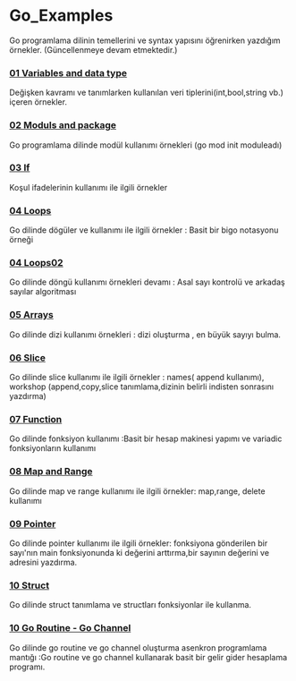 # Go_Examples
Go programlama dilinin temellerini ve syntax yapısını öğrenirken yazdığım örnekler. (Güncellenmeye devam etmektedir.)

### [01 Variables and data type](https://github.com/hamdihacihaliloglu/Go-Examples/tree/main/01_variables_and_data_type)
Değişken kavramı ve tanımlarken kullanılan veri tiplerini(int,bool,string vb.) içeren örnekler.

### [02 Moduls and package](https://github.com/hamdihacihaliloglu/Go-Examples/tree/main/02_moduls_and_package)
Go programlama dilinde modül kullanımı örnekleri 
(go mod init moduleadı)

### [03 If](https://github.com/hamdihacihaliloglu/Go-Examples/tree/main/03_if)
Koşul ifadelerinin kullanımı ile ilgili örnekler

### [04 Loops](https://github.com/hamdihacihaliloglu/Go-Examples/tree/main/04_Loops)
Go dilinde dögüler ve kullanımı ile ilgili örnekler : Basit bir bigo notasyonu örneği

### [04 Loops02](https://github.com/hamdihacihaliloglu/Go-Examples/tree/main/04_loops02)
Go dilinde döngü kullanımı örnekleri devamı : Asal sayı kontrolü ve arkadaş sayılar algoritması 

### [05 Arrays](https://github.com/hamdihacihaliloglu/Go-Examples/tree/main/05_arrays)
Go dilinde dizi kullanımı örnekleri : dizi oluşturma , en büyük sayıyı bulma.

### [06 Slice](https://github.com/hamdihacihaliloglu/Go-Examples/tree/main/06_slice)
Go dilinde slice kullanımı ile ilgili örnekler : names( append kullanımı), workshop (append,copy,slice tanımlama,dizinin belirli indisten sonrasını yazdırma)

### [07 Function](https://github.com/hamdihacihaliloglu/Go-Examples/tree/main/07_function)
Go dilinde fonksiyon kullanımı :Basit bir hesap makinesi yapımı ve variadic fonksiyonların kullanımı

### [08 Map and Range](https://github.com/hamdihacihaliloglu/Go-Examples/tree/main/08_map_and_for_range)
Go dilinde map ve range kullanımı ile ilgili örnekler: map,range, delete kullanımı

### [09 Pointer](https://github.com/hamdihacihaliloglu/Go-Examples/tree/main/09_pointer)
Go dilinde pointer kullanımı ile ilgili örnekler: fonksiyona gönderilen bir sayı'nın main fonksiyonunda ki değerini arttırma,bir sayının değerini ve adresini yazdırma.

### [10 Struct](https://github.com/hamdihacihaliloglu/Go-Examples/tree/main/10_struct)
Go dilinde struct tanımlama ve structları fonksiyonlar ile kullanma.  

### [10 Go Routine - Go Channel](https://github.com/hamdihacihaliloglu/Go-Examples/tree/main/11_goroutine_and_gochannel)
Go dilinde go routine ve go channel oluşturma asenkron programlama mantığı :Go routine ve go channel kullanarak basit bir gelir gider hesaplama programı.   



